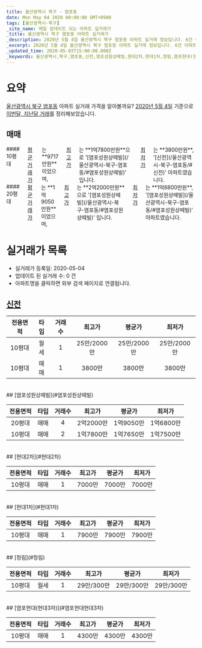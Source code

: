 ```yaml
---
title: 울산광역시 북구 - 염포동
date: Mon May 04 2020 00:00:00 GMT+0900
tags: [울산광역시-북구]
_site_name: 매일 업데이트 되는 아파트 실거래가
_title: 울산광역시 북구 염포동 아파트 실거래가
_description: 2020년 5월 4일 울산광역시 북구 염포동 아파트 실거래 정보입니다. 6건 아파트 정보가 있습니다.
_excerpt: 2020년 5월 4일 울산광역시 북구 염포동 아파트 실거래 정보입니다. 6건 아파트 정보가 있습니다.
_updated_time: 2020-05-03T15:00:00.000Z
_keywords: 울산광역시,북구,염포동,신전,염포성원상떼빌,현대2차,현대1차,청림,염포현대(현대3차)
---
```





# 요약
<ins>울산광역시 북구 염포동</ins> 아파트 실거래 가격을 알아볼까요? <ins>2020년 5월 4일</ins> 기준으로 <ins>이번달, 지난달 거래</ins>를 정리해보았습니다.

## 매매
<div class="container">
<div class="six columns" markdown="1">
#### 10평대
<ins>평균 거래가</ins>는 **9717만원**이었으며, <ins>최고가</ins>는 **1억7800만원**으로 '[염포성원상떼빌](/울산광역시-북구-염포동/#염포성원상떼빌)' 입니다. <ins>최저가</ins>는 **3800만원**, '[신전](/울산광역시-북구-염포동/#신전)' 아파트였습니다.
</div>
<div class="six columns" markdown="1">
#### 20평대
<ins>평균 거래가</ins>는 **1억9050만원**이었으며, <ins>최고가</ins>는 **2억2000만원**으로 '[염포성원상떼빌](/울산광역시-북구-염포동/#염포성원상떼빌)' 입니다. <ins>최저가</ins>는 **1억6800만원**, '[염포성원상떼빌](/울산광역시-북구-염포동/#염포성원상떼빌)' 아파트였습니다.
</div>
</div>



# 실거래가 목록
- 실거래가 등록일: 2020-05-04
- 업데이트 된 실거래 수: 0 건
- 아파트명을 클릭하면 외부 검색 페이지로 연결됩니다.

## [신전](#신전)

|전용면적|타입|거래수|최고가|평균가|최저가|
|:---:|:---:|:---:|:---:|:---:|:---:|
|10평대|<span class="deal-type-3">월세</span>|1|25만/2000만|25만/2000만|25만/2000만|
|10평대|<span class="deal-type-1">매매</span>|1|3800만|3800만|3800만|

<br/>
## [염포성원상떼빌](#염포성원상떼빌)

|전용면적|타입|거래수|최고가|평균가|최저가|
|:---:|:---:|:---:|:---:|:---:|:---:|
|20평대|<span class="deal-type-1">매매</span>|4|2억2000만|1억9050만|1억6800만|
|10평대|<span class="deal-type-1">매매</span>|2|1억7800만|1억7650만|1억7500만|

<br/>
## [현대2차](#현대2차)

|전용면적|타입|거래수|최고가|평균가|최저가|
|:---:|:---:|:---:|:---:|:---:|:---:|
|10평대|<span class="deal-type-1">매매</span>|1|7000만|7000만|7000만|

<br/>
## [현대1차](#현대1차)

|전용면적|타입|거래수|최고가|평균가|최저가|
|:---:|:---:|:---:|:---:|:---:|:---:|
|10평대|<span class="deal-type-1">매매</span>|1|7900만|7900만|7900만|

<br/>
## [청림](#청림)

|전용면적|타입|거래수|최고가|평균가|최저가|
|:---:|:---:|:---:|:---:|:---:|:---:|
|10평대|<span class="deal-type-3">월세</span>|1|29만/300만|29만/300만|29만/300만|

<br/>
## [염포현대(현대3차)](#염포현대현대3차)

|전용면적|타입|거래수|최고가|평균가|최저가|
|:---:|:---:|:---:|:---:|:---:|:---:|
|10평대|<span class="deal-type-1">매매</span>|1|4300만|4300만|4300만|

<br/>



